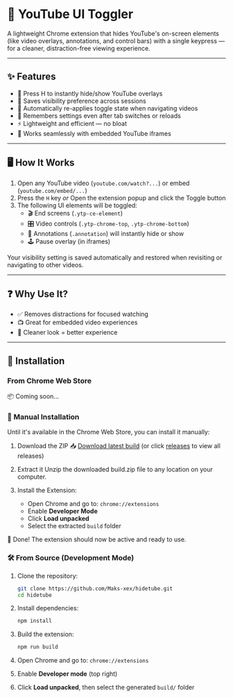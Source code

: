 # 🎥 YouTube UI Toggler

A lightweight Chrome extension that hides YouTube's on-screen elements (like video overlays, annotations, and control bars) with a single keypress — for a cleaner, distraction-free viewing experience.

---

## ✨ Features

- 🎯 Press H to instantly hide/show YouTube overlays
- 💾 Saves visibility preference across sessions
- 🔄 Automatically re-applies toggle state when navigating videos
- 🧠 Remembers settings even after tab switches or reloads
- ⚡ Lightweight and efficient — no bloat
- 🧩 Works seamlessly with embedded YouTube iframes

---

## 🖥 How It Works

1. Open any YouTube video (`youtube.com/watch?...`) or embed (`youtube.com/embed/...`)
2. Press the `H` key
   _or_
   Open the extension popup and click the Toggle button
3. The following UI elements will be toggled:
   - 🎬 End screens (`.ytp-ce-element`)
   - 🎛 Video controls (`.ytp-chrome-top`, `.ytp-chrome-bottom`)
   - 📝 Annotations (`.annotation`)
     will instantly hide or show
   - 🕹 Pause overlay (in iframes)

Your visibility setting is saved automatically and restored when revisiting or navigating to other videos.

---

## ❓ Why Use It?

- ✅ Removes distractions for focused watching
- 📺 Great for embedded video experiences
- 🧘 Cleaner look = better experience

---

## 🚀 Installation

### From Chrome Web Store

📦 Coming soon...

### 🔧 Manual Installation

Until it's available in the Chrome Web Store, you can install it manually:

1. Download the ZIP
   📥 [Download latest build](https://github.com/Maks-xex/hidetube/releases/download/v1.0/build.zip)
   (or click [releases](https://github.com/Maks-xex/hidetube/releases/tag/v1.0) to view all releases)

2. Extract it
   Unzip the downloaded build.zip file to any location on your computer.

3. Install the Extension:
   - Open Chrome and go to: `chrome://extensions`
   - Enable **Developer Mode**
   - Click **Load unpacked**
   - Select the extracted `build` folder

🎉 Done! The extension should now be active and ready to use.

### 🛠️ From Source (Development Mode)

1. Clone the repository:

   ```bash
   git clone https://github.com/Maks-xex/hidetube.git
   cd hidetube
   ```

2. Install dependencies:

   ```bash
   npm install
   ```

3. Build the extension:

   ```bash
   npm run build
   ```

4. Open Chrome and go to: `chrome://extensions`

5. Enable **Developer mode** (top right)

6. Click **Load unpacked**, then select the generated `build/` folder

